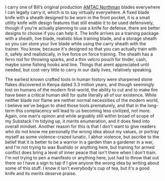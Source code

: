 I carry one of Bill’s original production [AMTAC Northman](https://amtacblades.com/) blades everywhere I can legally carry it, which is to say virtually everywhere. A fixed blade knife with a sheath designed to be worn in the front pocket, it is a small utility knife with design features that still enable it to be used defensively, though if you're actually planning to use a knife for defense, there are better designs to choose if you can help it. The knife arrives as a training package with a sheath, live blade, realistic blue training blade, and a storage sheath so you can store your live blade while using the carry sheath with the trainer. You know, because it's designed so that you can actually train with it, safely and realistically, in live force on force training. The sheath has a ferro rod for throwing sparks, and a thin velcro pouch for tinder, cash, maybe some fishing hooks and line. Things that arent appreciated until needed, but cost very little to carry in our daily lives, relatively speaking. 

The earliest known crafted tools in human history were sharpened stone flakes discovered in Kenya dated 3.3 million years, and though seemingly lost on humans of the modern first-world, the ability to cut and to make fire have been a critical human skill for quite literally all of our existence. While neither blade nor flame are neither normal necessities of the modern world, I believe we've begun to shed those tools prematurely, and that in the long-term this complacency will lead to us becoming less civilized, not more. Again, one man's opinon and while arguably still within broad of scope of my Substack I'm tidying up, it merits enumeration, and it does feed into overall mindset. Another reason for this is that I don't want to give readers who do not know me personally the wrong idea about my values, or portray myself as some violence-crazed lunatic. I abhor violence, but ascribe to the belief that it is better to be a warrior in a garden than a gardener in a war, and I'm not trying to wax Bushido or anything here, but training for armed conflict does bring a level of inner peace that isn't there when I don't train. I'm not trying to pen a manifesto or anything here, just had to throw that out there so I have a sign to tap if I give anyone the wrong idea by writing about some of this stuff. I know it isn't everybody's cup of tea, but it's a good knife and its merits deserve praise.
